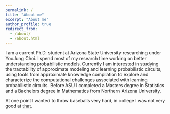 ```yaml
---
permalink: /
title: "About me"
excerpt: "About me"
author_profile: true
redirect_from: 
  - /about/
  - /about.html
---
```

I am a current Ph.D. student at Arizona State University researching under YooJung Choi. I spend most of my research time working on better understanding probabilistic models. Currently I am interested in studying the tractability of approximate modeling and learning probabilistic circuits, using tools from approximate knowledge compilation to explore and characterize the computational challenges associated with learning probabilistic circuits. Before ASU I completed a Masters degree in Statistics and a Bachelors degree in Mathematics from Northern Arizona University. 

At one point I wanted to throw baseballs very hard, in college I was not very good at [that](https://americanriver.prestosports.com/sports/bsb/2017-18/bios/leland_john_wjd2).


